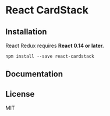 React CardStack
=========================

## Installation

React Redux requires **React 0.14 or later.**

```
npm install --save react-cardstack
```

## Documentation

## License

MIT
